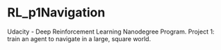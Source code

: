 # RL_p1Navigation
Udacity - Deep Reinforcement Learning Nanodegree Program. Project 1: train an agent to navigate in a large, square world.  

